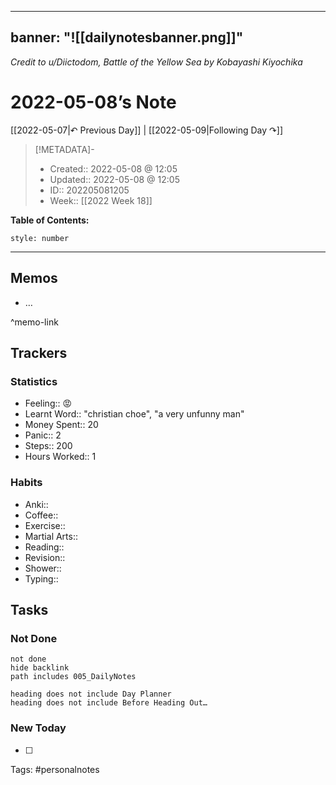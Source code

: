 
---
banner: "![[dailynotesbanner.png]]"
---
*Credit to u/Diictodom, Battle of the Yellow Sea by Kobayashi Kiyochika*

# 2022-05-08’s Note

[[2022-05-07|↶ Previous Day]] | [[2022-05-09|Following Day ↷]]

> [!METADATA]-
> - Created:: 2022-05-08 @ 12:05
> - Updated:: 2022-05-08 @ 12:05
> - ID:: 202205081205
> - Week:: [[2022 Week 18]]

**Table of Contents:**
```toc
style: number
```

___

## Memos
- …

^memo-link

## Trackers
### Statistics
- Feeling:: 😡
- Learnt Word:: "christian choe", "a very unfunny man"
- Money Spent:: 20
- Panic:: 2
- Steps:: 200
- Hours Worked:: 1

### Habits
- Anki:: 
- Coffee:: 
- Exercise:: 
- Martial Arts:: 
- Reading:: 
- Revision:: 
- Shower::
- Typing:: 

## Tasks
### Not Done
```tasks
not done
hide backlink
path includes 005_DailyNotes

heading does not include Day Planner
heading does not include Before Heading Out…
```

### New Today
- [ ]




Tags: #personalnotes 
